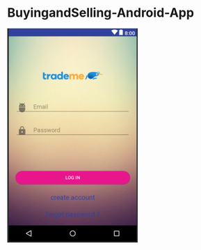 # BuyingandSelling-Android-App

   <img src="https://github.com/ashanTharuka/BuyingandSelling-Android-App/blob/master/BuyingSellingSystem/src/java/edu/ijse/buyingsellingsystem/photos/1.png" width="300">
   

